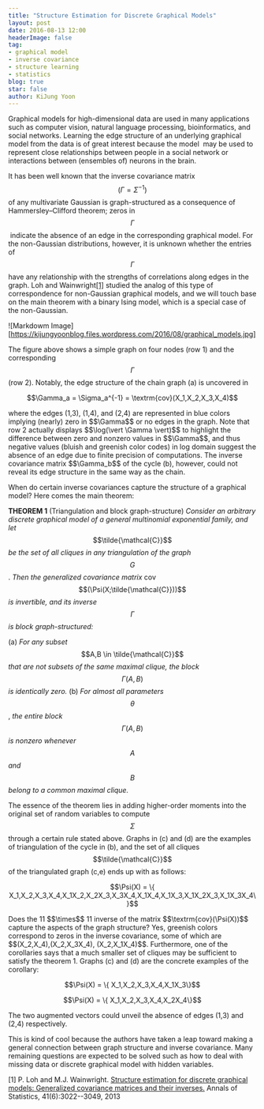 ```yaml
---
title: "Structure Estimation for Discrete Graphical Models"
layout: post
date: 2016-08-13 12:00
headerImage: false
tag:
- graphical model
- inverse covariance
- structure learning
- statistics
blog: true
star: false
author: KiJung Yoon
---
```


Graphical models for high-dimensional data are used in many applications such as computer vision, natural language processing, bioinformatics, and social networks. Learning the edge structure of an underlying graphical model from the data is of great interest because the model  may be used to represent close relationships between people in a social network or interactions between (ensembles of) neurons in the brain.

It has been well known that the inverse covariance matrix $$(\Gamma=\Sigma^{-1})$$ of any multivariate Gaussian is graph-structured as a consequence of Hammersley–Clifford theorem; zeros in $$\Gamma$$ indicate the absence of an edge in the corresponding graphical model. For the non-Gaussian distributions, however, it is unknown whether the entries of $$\Gamma$$ have any relationship with the strengths of correlations along edges in the graph. Loh and Wainwright[[1]](https://arxiv.org/abs/1212.0478) studied the analog of this type of correspondence for non-Gaussian graphical models, and we will touch base on the main theorem with a binary Ising model, which is a special case of the non-Gaussian.

![Markdowm Image][https://kijungyoonblog.files.wordpress.com/2016/08/graphical_models.jpg]

The figure above shows a simple graph on four nodes (row 1) and the corresponding $$\Gamma$$ (row 2). Notably, the edge structure of the chain graph (a) is uncovered in
<p align="center">$$\Gamma_a = \Sigma_a^{-1} = \textrm{cov}(X_1,X_2,X_3,X_4)$$</p>
where the edges (1,3), (1,4), and (2,4) are represented in blue colors implying (nearly) zero in $$\Gamma$$ or no edges in the graph. Note that row 2 actually displays $$\log(\vert \Gamma \vert)$$ to highlight the difference between zero and nonzero values in $$\Gamma$$, and thus negative values (bluish and greenish color codes) in log domain suggest the absence of an edge due to finite precision of computations. The inverse covariance matrix $$\Gamma_b$$ of the cycle (b), however, could not reveal its edge structure in the same way as the chain.

When do certain inverse covariances capture the structure of a graphical model? Here comes the main theorem:

<strong>THEOREM 1</strong> (Triangulation and block graph-structure) <em>Consider an arbitrary discrete graphical model of a general multinomial exponential family, and let</em> $$\tilde{\mathcal{C}}$$ <em>be the set of all cliques in any triangulation of the graph</em> $$G$$. <em>Then the generalized covariance matrix</em> cov$$(\Psi(X;\tilde{\mathcal{C}}))$$ <em>is invertible, and its inverse</em> $$\Gamma$$ <em>is block graph-structured:</em>

(a) <em>For any subset</em> $$A,B \in \tilde{\mathcal{C}}$$ <em>that are not subsets of the same maximal clique, the block</em> $$\Gamma(A,B)$$ <em>is identically zero.</em>
(b) <em>For almost all parameters</em> $$\theta$$, <em>the entire block</em> $$\Gamma(A,B)$$ <em>is nonzero whenever</em> $$A$$ <em>and</em> $$B$$ <em>belong to a common maximal clique.</em>

The essence of the theorem lies in adding higher-order moments into the original set of random variables to compute $$\Sigma$$ through a certain rule stated above. Graphs in (c) and (d) are the examples of triangulation of the cycle in (b), and the set of all cliques $$\tilde{\mathcal{C}}$$ of the triangulated graph (c,e) ends up with as follows:
<p align="center">$$\Psi(X) = \{ X_1,X_2,X_3,X_4,X_1X_2,X_2X_3,X_3X_4,X_1X_4,X_1X_3,X_1X_2X_3,X_1X_3X_4\}$$</p>
Does the 11 $$\times$$ 11 inverse of the matrix $$\textrm{cov}(\Psi(X))$$ capture the aspects of the graph structure? Yes, greenish colors correspond to zeros in the inverse covariance, some of which are $$(X_2,X_4),(X_2,X_3X_4), (X_2,X_1X_4)$$. Furthermore, one of the corollaries says that a much smaller set of cliques may be sufficient to satisfy the theorem 1. Graphs (c) and (d) are the concrete examples of the corollary:
<p align="center">$$\Psi(X) = \{ X_1,X_2,X_3,X_4,X_1X_3\}$$</p>
<p align="center">$$\Psi(X) = \{ X_1,X_2,X_3,X_4,X_2X_4\}$$</p>
The two augmented vectors could unveil the absence of edges (1,3) and (2,4) respectively.

This is kind of cool because the authors have taken a leap toward making a general connection between graph structure and inverse covariance. Many remaining questions are expected to be solved such as how to deal with missing data or discrete graphical model with hidden variables.

[1] P. Loh and M.J. Wainwright. <a href="https://arxiv.org/abs/1212.0478" target="_blank">Structure estimation for discrete graphical models: Generalized covariance matrices and their inverses.</a> Annals of Statistics, 41(6):3022--3049, 2013
